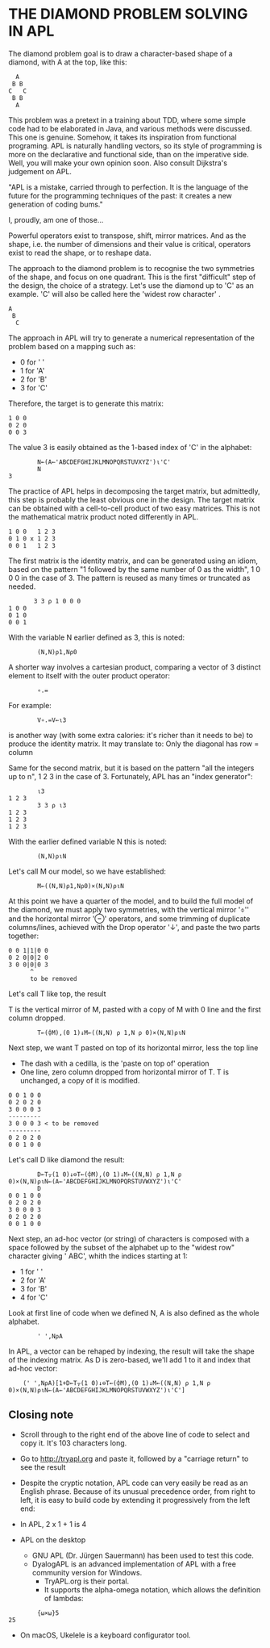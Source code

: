 # THE DIAMOND PROBLEM SOLVING IN APL

The diamond problem goal is to draw a character-based shape of a diamond, with A at the top, like this:

```
  A
 B B
C   C
 B B
  A
```
This problem was a pretext in a training about TDD, where some simple code had to be elaborated in Java, and various methods were discussed. This one is genuine. Somehow, it takes its inspiration from functional programing. APL is naturally handling vectors, so its style of programming is more on the declarative and functional side, than on the imperative side. Well, you will make your own opinion soon. Also consult Dijkstra's judgement on APL.

"APL is a mistake, carried through to perfection. It is the language of the future for the programming techniques of the past: it creates a new generation of coding bums."

I, proudly, am one of those...

Powerful operators exist to transpose, shift, mirror matrices. And as the shape, i.e. the number  of  dimensions  and  their  value  is critical, operators exist to read the shape, or to reshape data. 

The approach to the diamond problem is to recognise the two symmetries of the shape, and focus on one quadrant. This is the first "difficult" step of the design, the choice of a strategy. Let's use the diamond up to 'C' as an example. 'C' will also be called here the 'widest row character' .

```
A
 B 
  C
```

The  approach  in  APL  will  try  to generate a numerical representation of the 
problem based on a mapping such as:

* 0 for ' '
* 1 for 'A'
* 2 for 'B'
* 3 for 'C'

Therefore, the target is to generate this matrix:
```
1 0 0
0 2 0
0 0 3
```

The value 3 is easily obtained as the 1-based index of 'C' in the alphabet:

```apl
    	N←(A←'ABCDEFGHIJKLMNOPQRSTUVXYZ')⍳'C' 
		N
3
```
The practice of APL helps in decomposing the target matrix, but admittedly, this 
step is probably the least obvious  one in the design.  The target matrix can be 
obtained  with  a  cell-to-cell  product  of two easy  matrices. This is not the 
mathematical matrix product noted differently in APL. 
```
1 0 0   1 2 3
0 1 0 x 1 2 3
0 0 1   1 2 3
```

The  first  matrix  is the identity matrix, and can be generated using an idiom, 
based on the pattern "1 followed by the same number of 0 as the width", 1 0 0 0 
in the case of 3. The pattern is reused as many times or truncated as needed. 

```apl
       3 3 ⍴ 1 0 0 0 
1 0 0
0 1 0
0 0 1
```

With the variable N earlier defined as 3, this is noted:

```apl
		(N,N)⍴1,N⍴0
```

A shorter way involves a cartesian  product,  comparing  a  vector of 3 distinct 
element to itself with the outer product operator:
```apl
		∘.=
```

For example:
```apl
		V∘.=V←⍳3 
```
is another way (with some extra calories: it's richer than it needs to be) to produce the identity matrix. It may translate to: Only the diagonal has row = column

Same for the second matrix, but it is based on the pattern "all the integers up 
to n", 1 2 3 in the case of 3. Fortunately, APL has an "index generator":

```apl
       	⍳3
1 2 3
       	3 3 ⍴ ⍳3
1 2 3 
1 2 3
1 2 3 
```

With the earlier defined variable N this is noted:
```apl
		(N,N)⍴⍳N
```

Let's call M our model, so we have established:

```apl
		M←((N,N)⍴1,N⍴0)×(N,N)⍴⍳N
``` 
At this point we have a quarter of the model, and to build the full model of the
diamond,  we must  apply  two  symmetries,  with the vertical mirror '⌽'' and the horizontal mirror '⊖' operators, and some 
trimming of duplicate columns/lines, achieved with the Drop operator '↓', and paste the two parts together:

```
0 0 1|1|0 0
0 2 0|0|2 0 
3 0 0|0|0 3
      ^ 
      to be removed
```
Let's call T like top, the result

T is the vertical mirror of M, pasted with a copy of M with 0 line and the first column dropped.

```apl
		T←(⌽M),(0 1)↓M←((N,N) ⍴ 1,N ⍴ 0)×(N,N)⍴⍳N
```

Next step, we want T pasted on top of its horizontal mirror, less the top line
* The dash with a cedilla, is the 'paste on top of' operation
* One line, zero column dropped from horizontal mirror of T. T is unchanged, a copy of it is modified.
```
0 0 1 0 0
0 2 0 2 0
3 0 0 0 3
---------
3 0 0 0 3 < to be removed
---------
0 2 0 2 0
0 0 1 0 0
```
Let's call D like diamond the result:

```apl
		D←T⍪(1 0)↓⊖T←(⌽M),(0 1)↓M←((N,N) ⍴ 1,N ⍴ 0)×(N,N)⍴⍳N←(A←'ABCDEFGHIJKLMNOPQRSTUVWXYZ')⍳'C'
    	D
0 0 1 0 0
0 2 0 2 0
3 0 0 0 3
0 2 0 2 0
0 0 1 0 0
```

Next step, an ad-hoc vector (or  string) of characters is composed with a space followed by the  subset of the alphabet up to the "widest row" character giving ' ABC', whith the indices starting at 1:

* 1 for ' '
* 2 for 'A'
* 3 for 'B'
* 4 for 'C'

Look at first line of code when we defined N, A is also defined as the whole alphabet.
```apl
		' ',N⍴A
```

In APL, a vector can be rehaped by indexing, the result will take the shape of the indexing matrix.
As D is zero-based, we'll add 1 to it and index that ad-hoc vector:

```apl
	(' ',N⍴A)[1+D←T⍪(1 0)↓⊖T←(⌽M),(0 1)↓M←((N,N) ⍴ 1,N ⍴ 0)×(N,N)⍴⍳N←(A←'ABCDEFGHIJKLMNOPQRSTUVWXYZ')⍳'C']
```

## Closing note

* Scroll through to the right end of the above line of code to select and copy it. It's 103 characters long.
* Go to http://tryapl.org and paste it, followed by a "carriage return" to see the result
* Despite the cryptic notation, APL code can very easily be read as an English phrase. Because of its unusual precedence order, from right to left, it is easy to build code by extending it progressively from the left end:
 * In APL, 2 x 1 + 1 is 4

* APL on the desktop
	- GNU APL (Dr. Jürgen Sauermann) has been used to test this code.
	- DyalogAPL is an advanced implementation of APL with a free community version for Windows. 
   		* TryAPL.org is their portal.
   		* It supports the alpha-omega notation, which allows the definition of lambdas: 
```apl
 		{⍵×⍵}5
25
  ```
 - On  macOS, Ukelele is a keyboard configurator tool.


